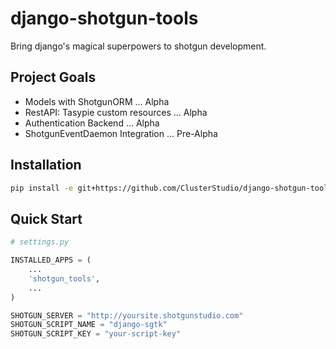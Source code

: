 django-shotgun-tools
====================

Bring django's magical superpowers to shotgun development.

Project Goals
-------------

* Models with ShotgunORM ... Alpha
* RestAPI: Tasypie custom resources ... Alpha
* Authentication Backend ... Alpha
* ShotgunEventDaemon Integration ... Pre-Alpha

Installation
------------

```bash
pip install -e git+https://github.com/ClusterStudio/django-shotgun-tools#egg=django-shotgun-tools
```

Quick Start
-----------

```python
# settings.py

INSTALLED_APPS = (
    ...
    'shotgun_tools',
    ...
)

SHOTGUN_SERVER = "http://yoursite.shotgunstudio.com"
SHOTGUN_SCRIPT_NAME = "django-sgtk"
SHOTGUN_SCRIPT_KEY = "your-script-key"
```



